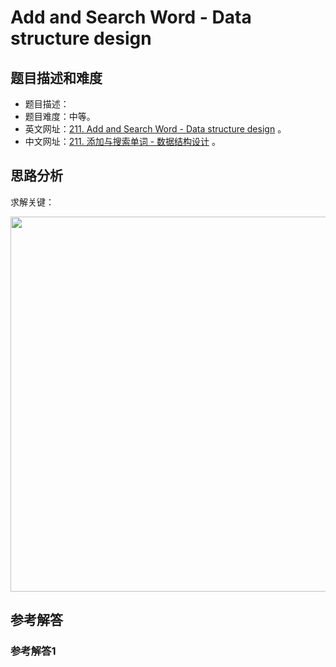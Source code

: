 # Add and Search Word - Data structure design

## 题目描述和难度
+ 题目描述：
+ 题目难度：中等。
+ 英文网址：[211. Add and Search Word - Data structure design](https://leetcode.com/problems/add-and-search-word-data-structure-design/description/)  。
+ 中文网址：[211. 添加与搜索单词 - 数据结构设计](https://leetcode-cn.com/problems/add-and-search-word-data-structure-design/description/)  。
## 思路分析
求解关键：

<img src="https://liweiwei1419.github.io/images/leetcode-solution/" width="600">

## 参考解答
### 参考解答1

```java

```